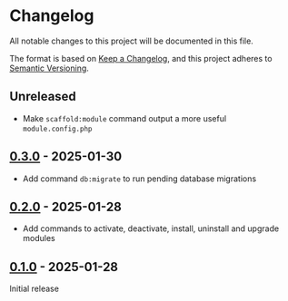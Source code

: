 # Changelog

All notable changes to this project will be documented in this file.

The format is based on [Keep a Changelog](https://keepachangelog.com/en/1.1.0/),
and this project adheres to [Semantic Versioning](https://semver.org/spec/v2.0.0.html).

## Unreleased

- Make `scaffold:module` command output a more useful `module.config.php`

## [0.3.0] - 2025-01-30

- Add command `db:migrate` to run pending database migrations

## [0.2.0] - 2025-01-28

- Add commands to activate, deactivate, install, uninstall and upgrade modules

## [0.1.0] - 2025-01-28

Initial release

[0.3.0]: https://github.com/biblibre/omekasc/releases/tag/v0.3.0
[0.2.0]: https://github.com/biblibre/omekasc/releases/tag/v0.2.0
[0.1.0]: https://github.com/biblibre/omekasc/releases/tag/v0.1.0
